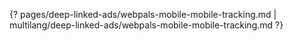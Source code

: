 {? pages/deep-linked-ads/webpals-mobile-mobile-tracking.md | multilang/deep-linked-ads/webpals-mobile-mobile-tracking.md ?}
